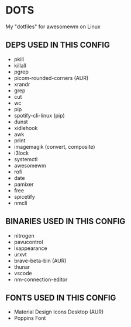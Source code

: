 # DOTS
My "dotfiles" for awesomewm on Linux

## DEPS USED IN THIS CONFIG
- pkill
- killall
- pgrep
- picom-rounded-corners (AUR)
- xrandr
- grep
- cut
- wc
- pip
- spotify-cli-linux (pip)
- dunst
- xidlehook
- awk
- print
- imagemagik (convert, composite)
- i3lock
- systemctl
- awesomewm
- rofi
- date
- pamixer
- free
- spicetify
- nmcli


## BINARIES USED IN THIS CONFIG
- nitrogen
- pavucontrol
- lxappearance
- urxvt
- brave-beta-bin (AUR)
- thunar
- vscode
- nm-connection-editor


## FONTS USED IN THIS CONFIG
- Material Design Icons Desktop (AUR)
- Poppins Font
